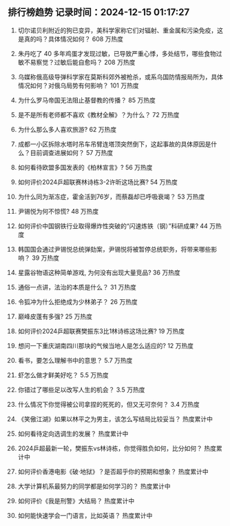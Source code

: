
## 排行榜趋势 记录时间：2024-12-15 01:17:27
  
  1. 切尔诺贝利附近的狗已变异，美科学家称它们对辐射、重金属和污染免疫，这是真的吗？具体情况如何？ 608 万热度
    
  2. 朱丹吃了 40 多年鸡蛋才发现过敏，已导致严重心悸，多处结节，哪些食物过敏不易察觉？过敏后能自愈吗？ 208 万热度
    
  3. 乌媒称俄高级导弹科学家在莫斯科郊外被枪杀，或系乌国防情报局所为，具体情况如何？对俄乌局势有何影响？ 101 万热度
    
  4. 为什么罗马帝国无法阻止基督教的传播？ 85 万热度
    
  5. 是不是所有老师都不喜欢《教材全解》？为什么？ 72 万热度
    
  6. 为什么那么多人喜欢旅游? 62 万热度
    
  7. 成都一小区拆除水塔时吊车吊臂连塔顶突然倒下，这起事故的具体原因是什么？目前调查进展如何？ 57 万热度
    
  8. 如何看待欧盟多国发表的《柏林宣言》? 56 万热度
    
  9. 如何评价2024乒超联赛林诗栋3-2许昕这场比赛? 54 万热度
    
  10. 为什么同为渐冻症，霍金活到76岁，而蔡磊却已呼吸衰竭？ 53 万热度
    
  11. 尹锡悦为何不惊慌? 48 万热度
    
  12. 如何评价中国钢铁行业取得爆炸性突破的“闪速炼铁（钢）”科研成果? 44 万热度
    
  13. 韩国国会通过尹锡悦总统弹劾案，尹锡悦将被暂停总统职务，将带来哪些影响？ 39 万热度
    
  14. 星露谷物语这种简单游戏, 为何没有出现大量竞品? 36 万热度
    
  15. 通俗一点讲，法治的本质是什么？ 31 万热度
    
  16. 令狐冲为什么拒绝成为少林弟子？ 26 万热度
    
  17. 巅峰皮蓬有多强? 25 万热度
    
  18. 如何评价2024乒超联赛樊振东3比1林诗栋这场比赛? 19 万热度
    
  19. 想问一下重庆湖南四川那块的气候当地人是怎么适应的? 12 万热度
    
  20. 看书，要怎么理解书中的意思？ 5.7 万热度
    
  21. 虾怎么做才鲜美好吃？ 5.5 万热度
    
  22. 你错过了哪些足以改写人生的机会？ 3.5 万热度
    
  23. 什么情况下你觉得被公司拿捏的死死的，但又无可奈何？ 3.4 万热度
    
  24. 《笑傲江湖》如果以林平之为男主，该怎么写结局比较妥当？ 热度累计中
    
  25. 如何看待定向选调生的发展？ 热度累计中
    
  26. 2024乒超最新一轮，樊振东vs林诗栋，你觉得胜负如何，比分如何？ 热度累计中
    
  27. 如何评价香港电影《破·地狱》？是否超乎你的预期和想象？ 热度累计中
    
  28. 大学计算机系最努力的同学都是如何学习的？ 热度累计中
    
  29. 如何评价《我是刑警》大结局？ 热度累计中
    
  30. 如何能快速学会一门语言，比如英语？ 热度累计中
    